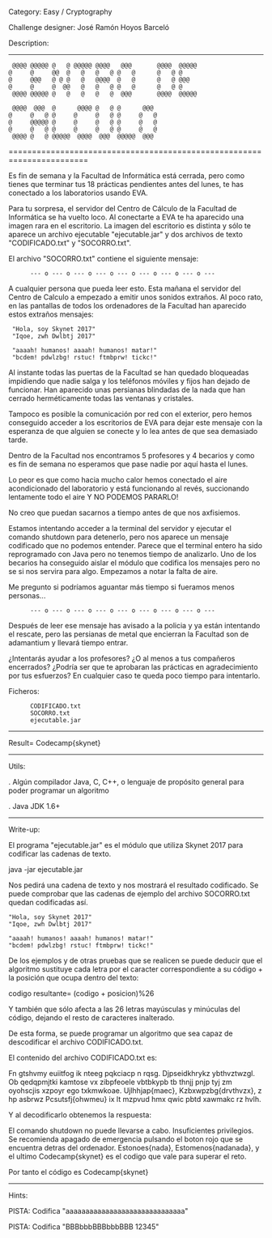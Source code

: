 Category: Easy / Cryptography
 
Challenge designer: José Ramón Hoyos Barceló
 
Description: 

-----------------------------------------------------------------------

     @@@@ @@@@@ @   @ @@@@@ @@@@   @@@       @@@@  @@@@@
    @     @     @@  @   @   @   @ @   @      @   @ @    
    @     @@@   @ @ @   @   @@@@  @   @      @   @ @@@  
    @     @     @  @@   @   @   @ @   @      @   @ @    
     @@@@ @@@@@ @   @   @   @   @  @@@       @@@@  @@@@@
    
     @@@@  @@@  @      @@@@ @   @ @      @@@            
    @     @   @ @     @     @   @ @     @   @           
    @     @@@@@ @     @     @   @ @     @   @           
    @     @   @ @     @     @   @ @     @   @           
     @@@@ @   @ @@@@@  @@@@  @@@  @@@@@  @@@            
                                                                    
=======================================================================

Es fin de semana y la Facultad de Informática está cerrada, pero como 
tienes que terminar tus 18 prácticas pendientes antes del lunes, te has
conectado a los laboratorios usando EVA.

Para tu sorpresa, el servidor del Centro de Cálculo de la Facultad de
Informática se ha vuelto loco. Al conectarte a EVA te ha aparecido una
imagen rara en el escritorio. La imagen del escritorio es distinta y sólo
te aparece un archivo ejecutable "ejecutable.jar" y dos archivos de texto
"CODIFICADO.txt" y "SOCORRO.txt".

El archivo "SOCORRO.txt" contiene el siguiente mensaje:

          --- o --- o --- o --- o --- o --- o --- o --- o ---

A cualquier persona que pueda leer esto. Esta mañana el servidor del 
Centro de Calculo a empezado a emitir unos sonidos extraños. Al poco rato,
en las pantallas de todos los ordenadores de la Facultad han aparecido
estos extraños mensajes:

     "Hola, soy Skynet 2017"
     "Iqoe, zwh Dwlbtj 2017"

     "aaaah! humanos! aaaah! humanos! matar!"
     "bcdem! pdwlzbg! rstuc! ftmbprw! tickc!"

Al instante todas las puertas de la Facultad se han quedado bloqueadas 
impidiendo que nadie salga y los teléfonos móviles y fijos han dejado de
funcionar. Han aparecido unas persianas blindadas de la nada que han
cerrado herméticamente todas las ventanas y cristales.

Tampoco es posible la comunicación por red con el exterior, pero hemos
conseguido acceder a los escritorios de EVA para dejar este mensaje con la
esperanza de que alguien se conecte y lo lea antes de que sea demasiado
tarde.

Dentro de la Facultad nos encontramos 5 profesores y 4 becarios y como es
fin de semana no esperamos que pase nadie por aquí hasta el lunes.

Lo peor es que como hacia mucho calor hemos conectado el aire acondicionado
del laboratorio y está funcionando al revés, succionando lentamente todo el
aire Y NO PODEMOS PARARLO!

No creo que puedan sacarnos a tiempo antes de que nos axfisiemos.

Estamos intentando acceder a la terminal del servidor y ejecutar el comando
shutdown para detenerlo, pero nos aparece un mensaje codificado que no 
podemos entender. Parece que el terminal entero ha sido reprogramado con 
Java pero no tenemos tiempo de analizarlo. Uno de los becarios ha conseguido
aislar el módulo que codifica los mensajes pero no se si nos servira para
algo. Empezamos a notar la falta de aire. 

Me pregunto si podríamos aguantar más tiempo si fueramos menos personas...

          --- o --- o --- o --- o --- o --- o --- o --- o ---

Después de leer ese mensaje has avisado a la policia y ya están intentando
el rescate, pero las persianas de metal que encierran la Facultad son de
adamantium y llevará tiempo entrar.

¿Intentarás ayudar a los profesores? ¿O al menos a tus compañeros
encerrados? ¿Podría ser que te aprobaran las prácticas en agradecimiento por
tus esfuerzos? En cualquier caso te queda poco tiempo para intentarlo.

Ficheros:

          CODIFICADO.txt
          SOCORRO.txt
          ejecutable.jar
          
-------------------------------------------------------------------------

Result= Codecamp{skynet}

-------------------------------------------------------------------------

Utils:

. Algún compilador Java, C, C++, o lenguaje de propósito general para 
  poder programar un algoritmo

. Java JDK 1.6+

-------------------------------------------------------------------------

Write-up:

El programa "ejecutable.jar" es el módulo que utiliza Skynet 2017 para
codificar las cadenas de texto.

java -jar ejecutable.jar

Nos pedirá una cadena de texto y nos mostrará el resultado codificado.
Se puede comprobar que las cadenas de ejemplo del archivo SOCORRO.txt
quedan codificadas así.

    "Hola, soy Skynet 2017"
    "Iqoe, zwh Dwlbtj 2017"

    "aaaah! humanos! aaaah! humanos! matar!"
    "bcdem! pdwlzbg! rstuc! ftmbprw! tickc!"

De los ejemplos y de otras pruebas que se realicen se puede deducir que 
el algoritmo sustituye cada letra por el caracter correspondiente a su
código + la posición que ocupa dentro del texto:

codigo resultante= (codigo + posicion)%26

Y también que sólo afecta a las 26 letras mayúsculas y minúculas del
código, dejando el resto de caracteres inalterado.

De esta forma, se puede programar un algoritmo que sea capaz de 
descodificar el archivo CODIFICADO.txt.

El contenido del archivo CODIFICADO.txt es:

Fn gtshvmy euiitfog ik nteeg pqkciacp n rqsg. Djpseidkhrykz ybthvztwzgl.
Ob qedqpmjtki kamtose vx zibpfeoele vbtbkypb tb thnjj pnjp tyj zm 
oyohscjis xzpoyr ego txkmwkoae. Ujlhhjap{maec}, Kzbxwpzbg{drvthvzx}, z
hp asbrwz Pcsutsfj{ohwmeu} ix lt mzpvud hmx qwic pbtd xawmakc rz hvlh.

Y al decodificarlo obtenemos la respuesta:

El comando shutdown no puede llevarse a cabo. Insuficientes privilegios.
Se recomienda apagado de emergencia pulsando el boton rojo que se 
encuentra detras del ordenador. Estonoes{nada}, Estomenos{nadanada}, y
el ultimo Codecamp{skynet} es el codigo que vale para superar el reto.

Por tanto el código es Codecamp{skynet}

-------------------------------------------------------------------------

Hints:

PISTA: Codifica "aaaaaaaaaaaaaaaaaaaaaaaaaaaaaa"

PISTA: Codifica "BBBbbbBBBbbbBBB 12345"
